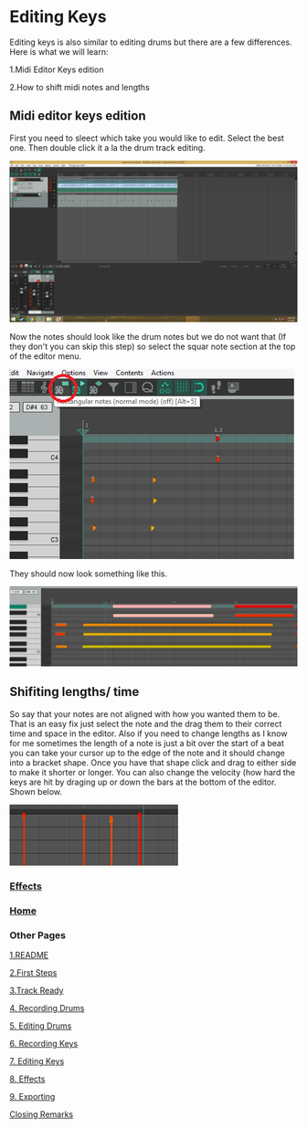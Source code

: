 # Editing Keys
Editing keys is also similar to editing drums but there are a few differences.
Here is what we will learn:

1.Midi Editor Keys edition


2.How to shift midi notes and lengths

## Midi editor keys edition
First you need to sleect which take you would like to edit. Select the best one. Then double click it a la the drum track editing.

![adfas](/1ek.png)

Now the notes should look like the drum notes but we do not want that (If they don't you can skip this step) so select the squar note section at the top of the editor menu.

![square](/2ek.png)

They should now look something like this. 

![like](/3ek.png)

## Shifiting lengths/ time
So say that your notes are not aligned with how you wanted them to be. That is an easy fix just select the note and the drag them to their correct time and space in the editor. Also if you need to change lengths as I know for me sometimes the length of a note is just a bit over the start of a beat you can take your cursor up to the edge of the note and it should change into a bracket shape. Once you have that shape click and drag to either side to make it shorter or longer. You can also change the velocity (how hard the keys are hit by draging up or down the bars at the bottom of the editor. Shown below. 

![bars](/4ek.png)

### [Effects](/Effects.md)
### [Home](/README.md)


### Other Pages
  
  [1.README](/README.md)
  
  [2.First Steps](/fs.md)
  
 [3.Track Ready](/Track_Ready.md)
 
 [4. Recording Drums](/Recording_Drums.md)
 
 [5. Editing Drums](Editing_Drums.md)
 
 [6. Recording Keys](/Recording_Keys.md)
 
 [7. Editing Keys](/Editing_Keys.md)
 
 [8. Effects](/Effects.md)
 
 [9. Exporting](/Exporting_File.md)
 
 [Closing Remarks](/Closing.md)
